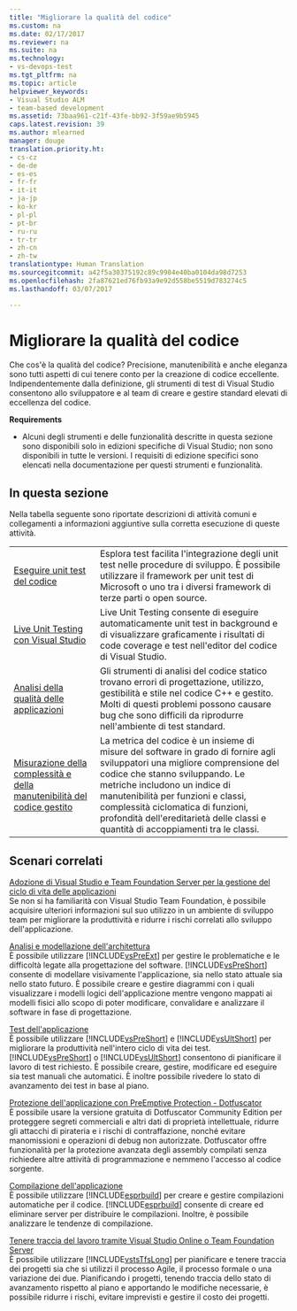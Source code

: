 ```yaml
---
title: "Migliorare la qualità del codice"
ms.custom: na
ms.date: 02/17/2017
ms.reviewer: na
ms.suite: na
ms.technology:
- vs-devops-test
ms.tgt_pltfrm: na
ms.topic: article
helpviewer_keywords:
- Visual Studio ALM
- team-based development
ms.assetid: 73baa961-c21f-43fe-bb92-3f59ae9b5945
caps.latest.revision: 39
ms.author: mlearned
manager: douge
translation.priority.ht:
- cs-cz
- de-de
- es-es
- fr-fr
- it-it
- ja-jp
- ko-kr
- pl-pl
- pt-br
- ru-ru
- tr-tr
- zh-cn
- zh-tw
translationtype: Human Translation
ms.sourcegitcommit: a42f5a30375192c89c9984e40ba0104da98d7253
ms.openlocfilehash: 2fa87621ed76fb93a9e92d558be5519d783274c5
ms.lasthandoff: 03/07/2017

---
```

# <a name="improve-code-quality"></a>Migliorare la qualità del codice
Che cos'è la qualità del codice? Precisione, manutenibilità e anche eleganza sono tutti aspetti di cui tenere conto per la creazione di codice eccellente. Indipendentemente dalla definizione, gli strumenti di test di Visual Studio consentono allo sviluppatore e al team di creare e gestire standard elevati di eccellenza del codice.  
  
 **Requirements**  
  
-   Alcuni degli strumenti e delle funzionalità descritte in questa sezione sono disponibili solo in edizioni specifiche di Visual Studio; non sono disponibili in tutte le versioni. I requisiti di edizione specifici sono elencati nella documentazione per questi strumenti e funzionalità.  
  
## <a name="in-this-section"></a>In questa sezione  
 Nella tabella seguente sono riportate descrizioni di attività comuni e collegamenti a informazioni aggiuntive sulla corretta esecuzione di queste attività.  
  
|||  
|-|-|  
|[Eseguire unit test del codice](../test/unit-test-your-code.md)|Esplora test facilita l'integrazione degli unit test nelle procedure di sviluppo. È possibile utilizzare il framework per unit test di Microsoft o uno tra i diversi framework di terze parti o open source.|  
|[Live Unit Testing con Visual Studio](../test/live-unit-testing.md)|Live Unit Testing consente di eseguire automaticamente unit test in background e di visualizzare graficamente i risultati di code coverage e test nell'editor del codice di Visual Studio.|  
|[Analisi della qualità delle applicazioni](../code-quality/analyzing-application-quality-by-using-code-analysis-tools.md)|Gli strumenti di analisi del codice statico trovano errori di progettazione, utilizzo, gestibilità e stile nel codice C++ e gestito. Molti di questi problemi possono causare bug che sono difficili da riprodurre nell'ambiente di test standard.|  
|[Misurazione della complessità e della manutenibilità del codice gestito](../code-quality/measuring-complexity-and-maintainability-of-managed-code.md)|La metrica del codice è un insieme di misure del software in grado di fornire agli sviluppatori una migliore comprensione del codice che stanno sviluppando. Le metriche includono un indice di manutenibilità per funzioni e classi, complessità ciclomatica di funzioni, profondità dell'ereditarietà delle classi e quantità di accoppiamenti tra le classi.|  
  
## <a name="related-scenarios"></a>Scenari correlati  
 [Adozione di Visual Studio e Team Foundation Server per la gestione del ciclo di vita delle applicazioni](assetId:///7ae9182f-4762-4bd3-b238-39ce987932e5)  
 Se non si ha familiarità con Visual Studio Team Foundation, è possibile acquisire ulteriori informazioni sul suo utilizzo in un ambiente di sviluppo team per migliorare la produttività e ridurre i rischi correlati allo sviluppo dell'applicazione.  
  
 [Analisi e modellazione dell'architettura](../modeling/analyze-and-model-your-architecture.md)  
 È possibile utilizzare [!INCLUDE[vsPreExt](../test/includes/vspreext_md.md)] per gestire le problematiche e le difficoltà legate alla progettazione del software. [!INCLUDE[vsPreShort](../test/includes/vspreshort_md.md)] consente di modellare visivamente l'applicazione, sia nello stato attuale sia nello stato futuro. È possibile creare e gestire diagrammi con i quali visualizzare i modelli logici dell'applicazione mentre vengono mappati ai modelli fisici allo scopo di poter modificare, convalidare e analizzare il software in fase di progettazione.  
  
 [Test dell'applicazione](https://www.visualstudio.com/docs/test/overview)  
 È possibile utilizzare [!INCLUDE[vsPreShort](../test/includes/vspreshort_md.md)] e [!INCLUDE[vsUltShort](../test/includes/vsultshort_md.md)] per migliorare la produttività nell'intero ciclo di vita dei test. [!INCLUDE[vsPreShort](../test/includes/vspreshort_md.md)] o [!INCLUDE[vsUltShort](../test/includes/vsultshort_md.md)] consentono di pianificare il lavoro di test richiesto. È possibile creare, gestire, modificare ed eseguire sia test manuali che automatici. È inoltre possibile rivedere lo stato di avanzamento dei test in base al piano.  
  
 [Protezione dell'applicazione con PreEmptive Protection - Dotfuscator](../ide/dotfuscator/index.md)  
 È possibile usare la versione gratuita di Dotfuscator Community Edition per proteggere segreti commerciali e altri dati di proprietà intellettuale, ridurre gli attacchi di pirateria e i rischi di contraffazione, nonché evitare manomissioni e operazioni di debug non autorizzate.  Dotfuscator offre funzionalità per la protezione avanzata degli assembly compilati senza richiedere altre attività di programmazione e nemmeno l'accesso al codice sorgente.
  
 [Compilazione dell'applicazione](https://www.visualstudio.com/docs/build/overview)  
 È possibile utilizzare [!INCLUDE[esprbuild](../test/includes/esprbuild_md.md)] per creare e gestire compilazioni automatiche per il codice. [!INCLUDE[esprbuild](../test/includes/esprbuild_md.md)] consente di creare ed eliminare server per distribuire le compilazioni. Inoltre, è possibile analizzare le tendenze di compilazione.  
  
 [Tenere traccia del lavoro tramite Visual Studio Online o Team Foundation Server](https://www.visualstudio.com/docs/work/overview)  
 È possibile utilizzare [!INCLUDE[vstsTfsLong](../test/includes/vststfslong_md.md)] per pianificare e tenere traccia dei progetti sia che si utilizzi il processo Agile, il processo formale o una variazione dei due. Pianificando i progetti, tenendo traccia dello stato di avanzamento rispetto al piano e apportando le modifiche necessarie, è possibile ridurre i rischi, evitare imprevisti e gestire il costo dei progetti.
